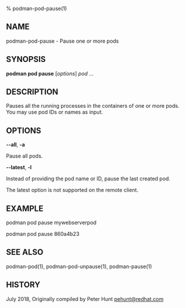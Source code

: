 % podman-pod-pause(1)

## NAME
podman\-pod\-pause - Pause one or more pods

## SYNOPSIS
**podman pod pause** [*options*] *pod* ...

## DESCRIPTION
Pauses all the running processes in the containers of one or more pods.  You may use pod IDs or names as input.

## OPTIONS

**--all**, **-a**

Pause all pods.

**--latest**, **-l**

Instead of providing the pod name or ID, pause the last created pod.

The latest option is not supported on the remote client.

## EXAMPLE

podman pod pause mywebserverpod

podman pod pause 860a4b23

## SEE ALSO
podman-pod(1), podman-pod-unpause(1), podman-pause(1)

## HISTORY
July 2018, Originally compiled by Peter Hunt <pehunt@redhat.com>
